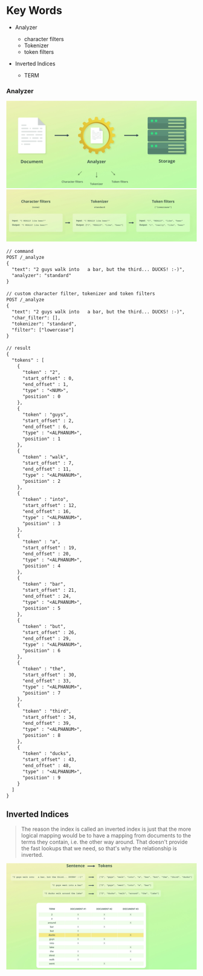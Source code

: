 # Key Words

- Analyzer

  - character filters
  - Tokenizer
  - token filters

- Inverted Indices
  - TERM

### Analyzer

![analyzer](../images/analyzer.png)
![analyzer_02](../images/analyzer_02.png)

```
// command
POST /_analyze
{
  "text": "2 guys walk into   a bar, but the third... DUCKS! :-)",
  "analyzer": "standard"
}

// custom character filter, tokenizer and token filters
POST /_analyze
{
  "text": "2 guys walk into   a bar, but the third... DUCKS! :-)",
  "char_filter": [],
  "tokenizer": "standard",
  "filter": ["lowercase"]
}

// result
{
  "tokens" : [
    {
      "token" : "2",
      "start_offset" : 0,
      "end_offset" : 1,
      "type" : "<NUM>",
      "position" : 0
    },
    {
      "token" : "guys",
      "start_offset" : 2,
      "end_offset" : 6,
      "type" : "<ALPHANUM>",
      "position" : 1
    },
    {
      "token" : "walk",
      "start_offset" : 7,
      "end_offset" : 11,
      "type" : "<ALPHANUM>",
      "position" : 2
    },
    {
      "token" : "into",
      "start_offset" : 12,
      "end_offset" : 16,
      "type" : "<ALPHANUM>",
      "position" : 3
    },
    {
      "token" : "a",
      "start_offset" : 19,
      "end_offset" : 20,
      "type" : "<ALPHANUM>",
      "position" : 4
    },
    {
      "token" : "bar",
      "start_offset" : 21,
      "end_offset" : 24,
      "type" : "<ALPHANUM>",
      "position" : 5
    },
    {
      "token" : "but",
      "start_offset" : 26,
      "end_offset" : 29,
      "type" : "<ALPHANUM>",
      "position" : 6
    },
    {
      "token" : "the",
      "start_offset" : 30,
      "end_offset" : 33,
      "type" : "<ALPHANUM>",
      "position" : 7
    },
    {
      "token" : "third",
      "start_offset" : 34,
      "end_offset" : 39,
      "type" : "<ALPHANUM>",
      "position" : 8
    },
    {
      "token" : "ducks",
      "start_offset" : 43,
      "end_offset" : 48,
      "type" : "<ALPHANUM>",
      "position" : 9
    }
  ]
}
```

## Inverted Indices

> The reason the index is called an inverted index is just that the more logical mapping would be to have a mapping from documents to the terms they contain, i.e. the other way around. That doesn't provide the fast lookups that we need, so that's why the relationship is inverted.

![inverted_indices](../images/inverted_indices.png)
